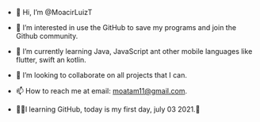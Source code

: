- 👋 Hi, I’m @MoacirLuizT
- 👀 I’m interested in use the GitHub to save my programs and join the Github community.
- 🌱 I’m currently learning Java, JavaScript ant other mobile languages like flutter, swift an kotlin.
- 💞️ I’m looking to collaborate on all projects that I can.
- 📫 How to reach me at email: moatam11@gmail.com.

- 👨‍🎓I learning GitHub, today is my first day, july 03 2021.🎁

<!---
MoacirLuizT/MoacirLuizT is a ✨ special ✨ repository because its `README.md` (this file) appears on your GitHub profile.
You can click the Preview link to take a look at your changes.
--->
